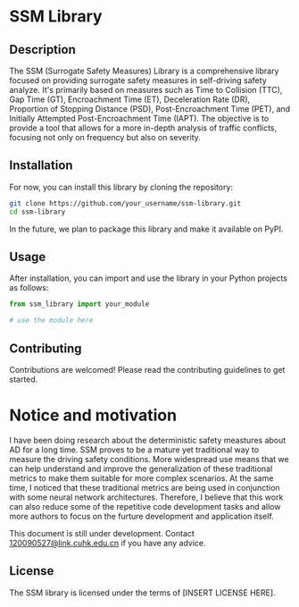 # SSM Library

## Description

The SSM (Surrogate Safety Measures) Library is a comprehensive library focused on providing surrogate safety measures in self-driving safety analyze. It's primarily based on measures such as Time to Collision (TTC), Gap Time (GT), Encroachment Time (ET), Deceleration Rate (DR), Proportion of Stopping Distance (PSD), Post-Encroachment Time (PET), and Initially Attempted Post-Encroachment Time (IAPT). The objective is to provide a tool that allows for a more in-depth analysis of traffic conflicts, focusing not only on frequency but also on severity.

## Installation

For now, you can install this library by cloning the repository:

```bash
git clone https://github.com/your_username/ssm-library.git
cd ssm-library
```

In the future, we plan to package this library and make it available on PyPI.

## Usage

After installation, you can import and use the library in your Python projects as follows:

```python
from ssm_library import your_module

# use the module here
```

## Contributing

Contributions are welcomed! Please read the contributing guidelines to get started.

# Notice and motivation
I have been doing research about the deterministic safety meastures about AD for a long time. SSM proves to be a mature yet traditional way to measure the driving safety conditions. More widespread use means that we can help understand and improve the generalization of these traditional metrics to make them suitable for more complex scenarios. At the same time, I noticed that these traditional metrics are being used in conjunction with some neural network architectures. Therefore, I believe that this work can also reduce some of the repetitive code development tasks and allow more authors to focus on the furture development and application itself.

This document is still under development. Contact 120090527@link.cuhk.edu.cn if you have any advice.

## License

The SSM library is licensed under the terms of [INSERT LICENSE HERE].
